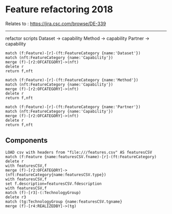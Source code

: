 # Feature refactoring 2018

Relates to : https://jira.csc.com/browse/DE-339

---

refactor scripts
Dataset -> capability
Method -> capability
Partner -> capability


~~~
match (f:Feature)-[r]-(ft:FeatureCategory {name:'Dataset'})
match (nft:FeatureCategory {name:'Capability'})
merge (f)-[r2:OFCATEGORY]->(nft)
delete r
return f,nft
~~~
~~~
match (f:Feature)-[r]-(ft:FeatureCategory {name:'Method'})
match (nft:FeatureCategory {name:'Capability'})
merge (f)-[r2:OFCATEGORY]->(nft)
delete r
return f,nft
~~~
~~~
match (f:Feature)-[r]-(ft:FeatureCategory {name:'Partner'})
match (nft:FeatureCategory {name:'Capability'})
merge (f)-[r2:OFCATEGORY]->(nft)
delete r
return f,nft
~~~

## Components

~~~
LOAD csv with headers from "file:///features.csv" AS featuresCSV
match (f:Feature {name:featuresCSV.fname)-[r]-(ft:FeatureCategory)
delete r
with featuresCSV,f
merge (f)-[r2:OFCATEGORY]->(nft:FeatureCategory{name:featuresCSV.type})
with featuresCSV,f
set f.description=featuresCSV.fdescription
with featuresCSV,f
match (f)-[r3]-(:TechnologyGroup)
delete r3
match (tg:TechnologyGroup {name:featuresCSV.tgname}
merge (f)-[r4:REALIZEDBY]->(tg)
~~~
